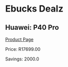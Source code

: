 
# Ebucks Dealz
## Huawei: P40 Pro
[Product Page](https://www.ebucks.com/web/shop/productSelected.do?prodId=642109458&catId=714948688)

Price: R17699.00

Savings: 2000.0


	